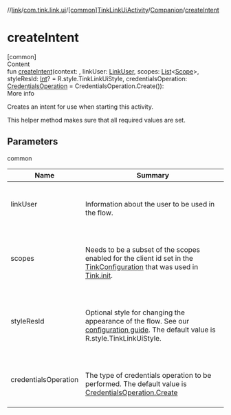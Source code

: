 //[link](../../../index.md)/[com.tink.link.ui](../../index.md)/[[common]TinkLinkUiActivity](../index.md)/[Companion](index.md)/[createIntent](create-intent.md)



# createIntent  
[common]  
Content  
fun [createIntent](create-intent.md)(context: <ERROR CLASS>, linkUser: [LinkUser](../../[common]-link-user/index.md), scopes: [List](https://kotlinlang.org/api/latest/jvm/stdlib/kotlin.collections/-list/index.html)<[Scope](../../../com.tink.model.user/[common]-scope/index.md)>, styleResId: [Int](https://kotlinlang.org/api/latest/jvm/stdlib/kotlin/-int/index.html)? = R.style.TinkLinkUiStyle, credentialsOperation: [CredentialsOperation](../../[common]-credentials-operation/index.md) = CredentialsOperation.Create()): <ERROR CLASS>  
More info  


Creates an intent for use when starting this activity.



This helper method makes sure that all required values are set.



## Parameters  
  
common  
  
|  Name|  Summary| 
|---|---|
| <a name="com.tink.link.ui/TinkLinkUiActivity.Companion/createIntent/##com.tink.link.ui.LinkUser#kotlin.collections.List[com.tink.model.user.Scope]#kotlin.Int?#com.tink.link.ui.CredentialsOperation/PointingToDeclaration/"></a>linkUser| <a name="com.tink.link.ui/TinkLinkUiActivity.Companion/createIntent/##com.tink.link.ui.LinkUser#kotlin.collections.List[com.tink.model.user.Scope]#kotlin.Int?#com.tink.link.ui.CredentialsOperation/PointingToDeclaration/"></a><br><br>Information about the user to be used in the flow.<br><br>
| <a name="com.tink.link.ui/TinkLinkUiActivity.Companion/createIntent/##com.tink.link.ui.LinkUser#kotlin.collections.List[com.tink.model.user.Scope]#kotlin.Int?#com.tink.link.ui.CredentialsOperation/PointingToDeclaration/"></a>scopes| <a name="com.tink.link.ui/TinkLinkUiActivity.Companion/createIntent/##com.tink.link.ui.LinkUser#kotlin.collections.List[com.tink.model.user.Scope]#kotlin.Int?#com.tink.link.ui.CredentialsOperation/PointingToDeclaration/"></a><br><br>Needs to be a subset of the scopes enabled for the client id set in the [TinkConfiguration](../../../com.tink.service.network/[common]-tink-configuration/index.md) that was used in [Tink.init](../../../com.tink.core/[common]-tink/init.md).<br><br>
| <a name="com.tink.link.ui/TinkLinkUiActivity.Companion/createIntent/##com.tink.link.ui.LinkUser#kotlin.collections.List[com.tink.model.user.Scope]#kotlin.Int?#com.tink.link.ui.CredentialsOperation/PointingToDeclaration/"></a>styleResId| <a name="com.tink.link.ui/TinkLinkUiActivity.Companion/createIntent/##com.tink.link.ui.LinkUser#kotlin.collections.List[com.tink.model.user.Scope]#kotlin.Int?#com.tink.link.ui.CredentialsOperation/PointingToDeclaration/"></a><br><br>Optional style for changing the appearance of the flow. See our [configuration guide](https://docs.tink.com/resources/tutorials/tink-link-ui-sdk-android-tutorial#customizing-the-appearance). The default value is R.style.TinkLinkUiStyle.<br><br>
| <a name="com.tink.link.ui/TinkLinkUiActivity.Companion/createIntent/##com.tink.link.ui.LinkUser#kotlin.collections.List[com.tink.model.user.Scope]#kotlin.Int?#com.tink.link.ui.CredentialsOperation/PointingToDeclaration/"></a>credentialsOperation| <a name="com.tink.link.ui/TinkLinkUiActivity.Companion/createIntent/##com.tink.link.ui.LinkUser#kotlin.collections.List[com.tink.model.user.Scope]#kotlin.Int?#com.tink.link.ui.CredentialsOperation/PointingToDeclaration/"></a><br><br>The type of credentials operation to be performed. The default value is [CredentialsOperation.Create](../../[common]-credentials-operation/-create/index.md)<br><br>
  
  



